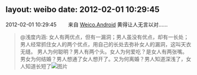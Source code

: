 layout: weibo
date: 2012-02-01 10:29:45
---
2012-02-01 10:29:45  &nbsp;&nbsp;&nbsp;&nbsp;&nbsp;&nbsp; 来自 <a href="http://app.weibo.com/t/feed/l4RWD" rel="nofollow">Weico.Android</a>
黄得让人无言以对……
>  @浅度内涵: 女人有两优点，但有一漏洞；男人虽没有优点，却有一长处； 男人经常抓住女人的两个优点，用自己的长处去弥补女人的漏洞，这叫天衣无缝。 男人为何聪明？男人有两个头。女人为何爱吃？是女人有两张嘴。男女为何结婚？男人想通了女人想开了。又为何离婚？男人知道深浅了，女人知道长短了 ​​​
>  ![图片](https://ww4.sinaimg.cn/large/90956eb7jw1dpm23uknihj.jpg)
